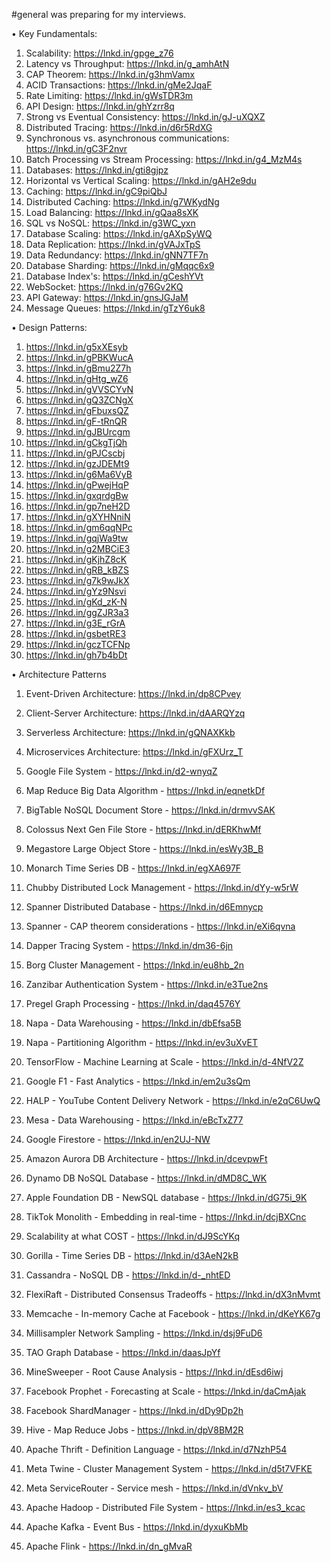 #general
was preparing for my interviews. 

• Key Fundamentals: 
1. Scalability: https://lnkd.in/gpge_z76
2. Latency vs Throughput: https://lnkd.in/g_amhAtN
3. CAP Theorem: https://lnkd.in/g3hmVamx
4. ACID Transactions: https://lnkd.in/gMe2JqaF
5. Rate Limiting: https://lnkd.in/gWsTDR3m
6. API Design: https://lnkd.in/ghYzrr8q
7. Strong vs Eventual Consistency: https://lnkd.in/gJ-uXQXZ
8. Distributed Tracing: https://lnkd.in/d6r5RdXG
9. Synchronous vs. asynchronous communications: https://lnkd.in/gC3F2nvr
10. Batch Processing vs Stream Processing: https://lnkd.in/g4_MzM4s
11. Databases: https://lnkd.in/gti8gjpz
12. Horizontal vs Vertical Scaling: https://lnkd.in/gAH2e9du
13. Caching: https://lnkd.in/gC9piQbJ
14. Distributed Caching: https://lnkd.in/g7WKydNg
15. Load Balancing: https://lnkd.in/gQaa8sXK
16. SQL vs NoSQL: https://lnkd.in/g3WC_yxn
17. Database Scaling: https://lnkd.in/gAXpSyWQ
18. Data Replication: https://lnkd.in/gVAJxTpS
19. Data Redundancy: https://lnkd.in/gNN7TF7n
20. Database Sharding: https://lnkd.in/gMqqc6x9
21. Database Index's: https://lnkd.in/gCeshYVt
23. WebSocket: https://lnkd.in/g76Gv2KQ
24. API Gateway: https://lnkd.in/gnsJGJaM
25. Message Queues: https://lnkd.in/gTzY6uk8

• Design Patterns:

1. https://lnkd.in/g5xXEsyb
2. https://lnkd.in/gPBKWucA
3. https://lnkd.in/gBmu2Z7h
4. https://lnkd.in/gHtg_wZ6
5. https://lnkd.in/gVVSCYvN
6. https://lnkd.in/gQ3ZCNgX
7. https://lnkd.in/gFbuxsQZ
8. https://lnkd.in/gF-tRnQR
9. https://lnkd.in/gJBUrcgm
10. https://lnkd.in/gCkgTjQh
11. https://lnkd.in/gPJCscbj
12. https://lnkd.in/gzJDEMt9
13. https://lnkd.in/g6Ma6VyB
14. https://lnkd.in/gPwejHqP
15. https://lnkd.in/gxqrdgBw
16. https://lnkd.in/gp7neH2D
17. https://lnkd.in/gXYHNniN
18. https://lnkd.in/gm6qqNPc
19. https://lnkd.in/gqjWa9tw
20. https://lnkd.in/g2MBCiE3
21. https://lnkd.in/gKjhZ8cK
22. https://lnkd.in/gRB_kBZS
23. https://lnkd.in/g7k9wJkX
24. https://lnkd.in/gYz9Nsvi
25. https://lnkd.in/gKd_zK-N
26. https://lnkd.in/ggZJR3a3
27. https://lnkd.in/g3E_rGrA
28. https://lnkd.in/gsbetRE3
29. https://lnkd.in/gczTCFNp
30. https://lnkd.in/gh7b4bDt

• Architecture Patterns
1. Event-Driven Architecture: https://lnkd.in/dp8CPvey
2. Client-Server Architecture: https://lnkd.in/dAARQYzq
3. Serverless Architecture: https://lnkd.in/gQNAXKkb
4. Microservices Architecture: https://lnkd.in/gFXUrz_T

1. Google File System - https://lnkd.in/d2-wnyqZ
2. Map Reduce Big Data Algorithm - https://lnkd.in/eqnetkDf
3. BigTable NoSQL Document Store - https://lnkd.in/drmvvSAK
4. Colossus Next Gen File Store - https://lnkd.in/dERKhwMf
5. Megastore Large Object Store - https://lnkd.in/esWy3B_B
6. Monarch Time Series DB - https://lnkd.in/egXA697F
7. Chubby Distributed Lock Management - https://lnkd.in/dYy-w5rW
8. Spanner Distributed Database - https://lnkd.in/d6Emnycp
9. Spanner - CAP theorem considerations - https://lnkd.in/eXi6qvna
10. Dapper Tracing System - https://lnkd.in/dm36-6jn
11. Borg Cluster Management - https://lnkd.in/eu8hb_2n
12. Zanzibar Authentication System - https://lnkd.in/e3Tue2ns
13. Pregel Graph Processing - https://lnkd.in/daq4576Y
14. Napa - Data Warehousing - https://lnkd.in/dbEfsa5B
15. Napa - Partitioning Algorithm - https://lnkd.in/ev3uXvET
16. TensorFlow - Machine Learning at Scale - https://lnkd.in/d-4NfV2Z
17. Google F1 - Fast Analytics - https://lnkd.in/em2u3sQm
18. HALP - YouTube Content Delivery Network - https://lnkd.in/e2qC6UwQ
19. Mesa - Data Warehousing - https://lnkd.in/eBcTxZ77
20. Google Firestore - https://lnkd.in/en2UJ-NW
21. Amazon Aurora DB Architecture - https://lnkd.in/dcevpwFt
22. Dynamo DB NoSQL Database - https://lnkd.in/dMD8C_WK
23. Apple Foundation DB - NewSQL database - https://lnkd.in/dG75i_9K
24. TikTok Monolith - Embedding in real-time - https://lnkd.in/dcjBXCnc
25. Scalability at what COST - https://lnkd.in/dJ9ScYKq
26. Gorilla - Time Series DB - https://lnkd.in/d3AeN2kB
27. Cassandra - NoSQL DB - https://lnkd.in/d-_nhtED
28. FlexiRaft - Distributed Consensus Tradeoffs - https://lnkd.in/dX3nMvmt
29. Memcache - In-memory Cache at Facebook - https://lnkd.in/dKeYK67g
30. Millisampler Network Sampling - https://lnkd.in/dsj9FuD6
31. TAO Graph Database - https://lnkd.in/daasJpYf
32. MineSweeper - Root Cause Analysis - https://lnkd.in/dEsd6iwj
33. Facebook Prophet - Forecasting at Scale - https://lnkd.in/daCmAjak
34. Facebook ShardManager - https://lnkd.in/dDy9Dp2h
35. Hive - Map Reduce Jobs - https://lnkd.in/dpV8BM2R
36. Apache Thrift - Definition Language - https://lnkd.in/d7NzhP54
37. Meta Twine - Cluster Management System - https://lnkd.in/d5t7VFKE
38. Meta ServiceRouter - Service mesh - https://lnkd.in/dVnkv_bV
39. Apache Hadoop - Distributed File System - https://lnkd.in/es3_kcac
40. Apache Kafka - Event Bus - https://lnkd.in/dyxuKbMb
41. Apache Flink - https://lnkd.in/dn_gMvaR
